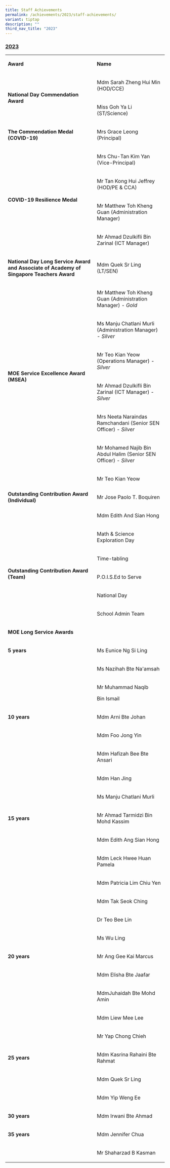 ```yaml
---
title: Staff Achievements
permalink: /achievements/2023/staff-achievements/
variant: tiptap
description: ""
third_nav_title: "2023"
---
```

<h3><strong><u>2023</u></strong></h3>
<table style="minWidth: 50px">
<colgroup>
<col>
<col>
</colgroup>
<tbody>
<tr>
<td rowspan="1" colspan="1">
<p><strong>Award</strong>
</p>
</td>
<td rowspan="1" colspan="1">
<p><strong>Name</strong>
</p>
</td>
</tr>
<tr>
<td rowspan="2" colspan="1">
<p><strong>National Day Commendation Award</strong>
</p>
</td>
<td rowspan="1" colspan="1">
<p>Mdm Sarah Zheng Hui Min (HOD/CCE)</p>
</td>
</tr>
<tr>
<td rowspan="1" colspan="1">
<p>Miss Goh Ya Li (ST/Science)</p>
</td>
</tr>
<tr>
<td rowspan="1" colspan="1">
<p><strong>The Commendation Medal (COVID-19)</strong>
</p>
</td>
<td rowspan="1" colspan="1">
<p>Mrs Grace Leong (Principal)</p>
</td>
</tr>
<tr>
<td rowspan="4" colspan="1">
<p><strong>COVID-19 Resilience Medal</strong>
</p>
</td>
<td rowspan="1" colspan="1">
<p>Mrs Chu-Tan Kim Yan (Vice-Principal)</p>
</td>
</tr>
<tr>
<td rowspan="1" colspan="1">
<p>Mr Tan Kong Hui Jeffrey (HOD/PE &amp; CCA)</p>
</td>
</tr>
<tr>
<td rowspan="1" colspan="1">
<p>Mr Matthew Toh Kheng Guan (Administration Manager)</p>
</td>
</tr>
<tr>
<td rowspan="1" colspan="1">
<p>Mr Ahmad Dzulkifli Bin Zarinal (ICT Manager)</p>
</td>
</tr>
<tr>
<td rowspan="1" colspan="1">
<p><strong>National Day Long Service Award and Associate of Academy of Singapore Teachers Award</strong>
</p>
</td>
<td rowspan="1" colspan="1">
<p>Mdm Quek Sr Ling (LT/SEN)</p>
</td>
</tr>
<tr>
<td rowspan="6" colspan="1">
<p><strong>MOE Service Excellence Award (MSEA)</strong>
</p>
</td>
<td rowspan="1" colspan="1">
<p>Mr Matthew Toh Kheng Guan (Administration Manager) <em>- Gold</em>
</p>
</td>
</tr>
<tr>
<td rowspan="1" colspan="1">
<p>Ms Manju Chatlani Murli (Administration Manager) <em>- Silver</em>
</p>
</td>
</tr>
<tr>
<td rowspan="1" colspan="1">
<p>Mr Teo Kian Yeow (Operations Manager) <em>- Silver</em>
</p>
</td>
</tr>
<tr>
<td rowspan="1" colspan="1">
<p>Mr Ahmad Dzulkifli Bin Zarinal (ICT Manager) <em>- Silver</em>
</p>
</td>
</tr>
<tr>
<td rowspan="1" colspan="1">
<p>Mrs Neeta Naraindas Ramchandani (Senior SEN Officer) <em>- Silver</em>
</p>
</td>
</tr>
<tr>
<td rowspan="1" colspan="1">
<p>Mr Mohamed Najib Bin Abdul Halim (Senior SEN Officer) <em>- Silver</em>
</p>
</td>
</tr>
<tr>
<td rowspan="3" colspan="1">
<p><strong>Outstanding Contribution Award (Individual)</strong>
</p>
</td>
<td rowspan="1" colspan="1">
<p>Mr Teo Kian Yeow</p>
</td>
</tr>
<tr>
<td rowspan="1" colspan="1">
<p>Mr Jose Paolo T. Boquiren</p>
</td>
</tr>
<tr>
<td rowspan="1" colspan="1">
<p>Mdm Edith And Sian Hong</p>
</td>
</tr>
<tr>
<td rowspan="5" colspan="1">
<p><strong>Outstanding Contribution Award (Team)</strong>
</p>
</td>
<td rowspan="1" colspan="1">
<p>Math &amp; Science Exploration Day</p>
</td>
</tr>
<tr>
<td rowspan="1" colspan="1">
<p>Time-tabling</p>
</td>
</tr>
<tr>
<td rowspan="1" colspan="1">
<p>P.O.I.S.Ed to Serve</p>
</td>
</tr>
<tr>
<td rowspan="1" colspan="1">
<p>National Day</p>
</td>
</tr>
<tr>
<td rowspan="1" colspan="1">
<p>School Admin Team</p>
</td>
</tr>
<tr>
<td rowspan="1" colspan="1">
<p><strong>MOE Long Service Awards</strong>
</p>
</td>
<td rowspan="1" colspan="1">
<p></p>
</td>
</tr>
<tr>
<td rowspan="1" colspan="1">
<p><strong>5 years</strong>
</p>
</td>
<td rowspan="1" colspan="1">
<p>Ms Eunice Ng Si Ling</p>
</td>
</tr>
<tr>
<td rowspan="1" colspan="1">
<p></p>
</td>
<td rowspan="1" colspan="1">
<p>Ms Nazihah Bte Na'amsah</p>
</td>
</tr>
<tr>
<td rowspan="1" colspan="1">
<p></p>
</td>
<td rowspan="1" colspan="1">
<p>Mr Muhammad Naqib</p>
<p>Bin Ismail</p>
</td>
</tr>
<tr>
<td rowspan="1" colspan="1">
<p><strong>10 years</strong>
</p>
</td>
<td rowspan="1" colspan="1">
<p>Mdm Arni Bte Johan</p>
</td>
</tr>
<tr>
<td rowspan="1" colspan="1">
<p></p>
</td>
<td rowspan="1" colspan="1">
<p>Mdm Foo Jong Yin</p>
</td>
</tr>
<tr>
<td rowspan="1" colspan="1">
<p></p>
</td>
<td rowspan="1" colspan="1">
<p>Mdm Hafizah Bee Bte Ansari</p>
</td>
</tr>
<tr>
<td rowspan="1" colspan="1">
<p></p>
</td>
<td rowspan="1" colspan="1">
<p>Mdm Han Jing</p>
</td>
</tr>
<tr>
<td rowspan="1" colspan="1">
<p></p>
</td>
<td rowspan="1" colspan="1">
<p>Ms Manju Chatlani Murli</p>
</td>
</tr>
<tr>
<td rowspan="1" colspan="1">
<p><strong>15 years</strong>
</p>
</td>
<td rowspan="1" colspan="1">
<p>Mr Ahmad Tarmidzi Bin Mohd Kassim</p>
</td>
</tr>
<tr>
<td rowspan="1" colspan="1">
<p></p>
</td>
<td rowspan="1" colspan="1">
<p>Mdm Edith Ang Sian Hong</p>
</td>
</tr>
<tr>
<td rowspan="1" colspan="1">
<p></p>
</td>
<td rowspan="1" colspan="1">
<p>Mdm Leck Hwee Huan Pamela</p>
</td>
</tr>
<tr>
<td rowspan="1" colspan="1">
<p></p>
</td>
<td rowspan="1" colspan="1">
<p>Mdm Patricia Lim Chiu Yen</p>
</td>
</tr>
<tr>
<td rowspan="1" colspan="1">
<p></p>
</td>
<td rowspan="1" colspan="1">
<p>Mdm Tak Seok Ching</p>
</td>
</tr>
<tr>
<td rowspan="1" colspan="1">
<p></p>
</td>
<td rowspan="1" colspan="1">
<p>Dr Teo Bee Lin</p>
</td>
</tr>
<tr>
<td rowspan="1" colspan="1">
<p></p>
</td>
<td rowspan="1" colspan="1">
<p>Ms Wu Ling</p>
</td>
</tr>
<tr>
<td rowspan="1" colspan="1">
<p><strong>20 years</strong>
</p>
</td>
<td rowspan="1" colspan="1">
<p>Mr Ang Gee Kai Marcus</p>
</td>
</tr>
<tr>
<td rowspan="1" colspan="1">
<p></p>
</td>
<td rowspan="1" colspan="1">
<p>Mdm Elisha Bte Jaafar</p>
</td>
</tr>
<tr>
<td rowspan="1" colspan="1">
<p></p>
</td>
<td rowspan="1" colspan="1">
<p>MdmJuhaidah Bte Mohd Amin</p>
</td>
</tr>
<tr>
<td rowspan="1" colspan="1">
<p></p>
</td>
<td rowspan="1" colspan="1">
<p>Mdm Liew Mee Lee</p>
</td>
</tr>
<tr>
<td rowspan="1" colspan="1">
<p></p>
</td>
<td rowspan="1" colspan="1">
<p>Mr Yap Chong Chieh</p>
</td>
</tr>
<tr>
<td rowspan="1" colspan="1">
<p><strong>25 years</strong>
</p>
</td>
<td rowspan="1" colspan="1">
<p>Mdm Kasrina Rahaini Bte Rahmat</p>
</td>
</tr>
<tr>
<td rowspan="1" colspan="1">
<p></p>
</td>
<td rowspan="1" colspan="1">
<p>Mdm Quek Sr Ling</p>
</td>
</tr>
<tr>
<td rowspan="1" colspan="1">
<p></p>
</td>
<td rowspan="1" colspan="1">
<p>Mdm Yip Weng Ee</p>
</td>
</tr>
<tr>
<td rowspan="1" colspan="1">
<p><strong>30 years</strong>
</p>
</td>
<td rowspan="1" colspan="1">
<p>Mdm Irwani Bte Ahmad</p>
</td>
</tr>
<tr>
<td rowspan="1" colspan="1">
<p><strong>35 years</strong>
</p>
</td>
<td rowspan="1" colspan="1">
<p>Mdm Jennifer Chua</p>
</td>
</tr>
<tr>
<td rowspan="1" colspan="1">
<p></p>
</td>
<td rowspan="1" colspan="1">
<p>Mr Shaharzad B Kasman</p>
</td>
</tr>
</tbody>
</table>
<p></p>